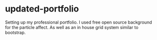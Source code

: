# updated-portfolio
Setting up my professional portfolio. I used free open source background for the particle affect. As well as an in house grid system similar to bootstrap.
